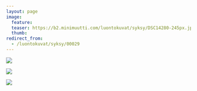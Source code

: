 ```yaml
---
layout: page
image:
  feature:
  teaser: https://b2.minimuutti.com/luontokuvat/syksy/DSC14280-245px.jpg
  thumb:
redirect_from:
  - /luontokuvat/syksy/00029
---
```


![](https://b2.minimuutti.com/luontokuvat/syksy/DSC14222-800px.jpg)

![](https://b2.minimuutti.com/luontokuvat/syksy/DSC14280-800px.jpg)

![](https://b2.minimuutti.com/luontokuvat/syksy/DSC14382-800px.jpg)
